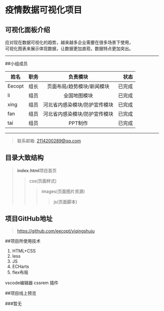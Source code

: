 # **疫情数据可视化项目**

## 可视化面板介绍

应对现在数据可视化的趋势，越来越多企业需要在很多场景下使用，</br>
可视化图表来展示体现数据，让数据更加直观，数据特点更加突出。

----
##小组成员

| 姓名| 职务 | 负责模块 | 状态 |
| --- | :--- | :---: | ---: |
| Eecopt | 组长 | 页面布局/趋势模块/新闻模块 | 已完成 |
| li  | 组员 | 全国地图模块 | 已完成 |
| xing  | 组员 | 河北省内感染模块/防护宣传模块 | 已完成 |
| fan  | 组员 | 河北省内感染模块/防护宣传模块 | 已完成 |
| tai  | 组员 | PPT制作 | 已完成 |

----

>联系邮箱: 2114200289@qq.com

## 目录大致结构
> **index.html**项目首页
>> css(页面样式)  
>>> images(页面图片资源)
>>>> js(页面脚本) 

## 项目GitHub地址

>https://github.com/eecopt/yiqingshuju

##项目所使用技术
1. HTML+CSS
2. less
3. JS
4. ECHarts
5. flex布局

vscode编辑器  cssrem 插件

##项目线上预览

###暂无
